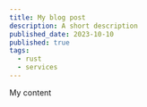 ```yaml
---
title: My blog post
description: A short description
published_date: 2023-10-10
published: true
tags:
  - rust
  - services
---
```


My content
